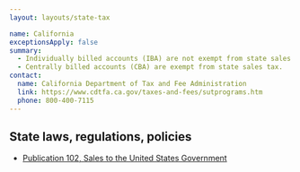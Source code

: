 ```yaml
---
layout: layouts/state-tax

name: California
exceptionsApply: false
summary:
  - Individually billed accounts (IBA) are not exempt from state sales tax.
  - Centrally billed accounts (CBA) are exempt from state sales tax.
contact:
  name: California Department of Tax and Fee Administration
  link: https://www.cdtfa.ca.gov/taxes-and-fees/sutprograms.htm
  phone: 800-400-7115
---
```


## State laws, regulations, policies

* [Publication 102, Sales to the United States Government](https://www.cdtfa.ca.gov/formspubs/pub102/#bankcards)
